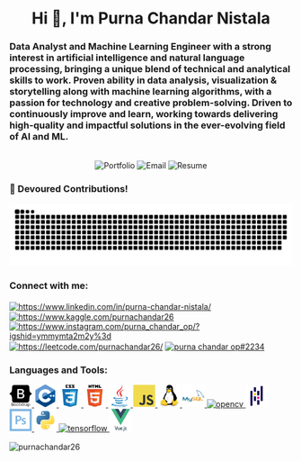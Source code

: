 <h1 align="center">Hi 👋, I'm Purna Chandar Nistala</h1> 

### Data Analyst and Machine Learning Engineer with a strong interest in artificial intelligence and natural language processing, bringing a unique blend of technical and analytical skills to work. Proven ability in data analysis, visualization & storytelling along with machine learning algorithms, with a passion for technology and creative problem-solving. Driven to continuously improve and learn, working towards delivering high-quality and impactful solutions in the ever-evolving field of AI and ML.

<br>

<div align="center">
  <a href="https://purnachandar.framer.website/" style="text-decoration:none;">
    <img src="https://img.shields.io/badge/View My Projects - Portfolio-brightgreen?style=for-the-badge" alt="Portfolio">
  </a>

  <a href="mailto:purnachandarnv26@gmail.com" style="text-decoration:none;">
    <img src="https://img.shields.io/badge/Contact Me - Email-blue?style=for-the-badge" alt="Email">
  </a>

  <a href="https://drive.google.com/file/d/1DuMeddKFWg4d5FBmNTsbxj-JexqujgR_/view?usp=drive_link" style="text-decoration:none;">
    <img src="https://img.shields.io/badge/Check My Experiences - Resume-orange?style=for-the-badge" alt="Resume">
  </a>
</div>

### 🐍 Devoured Contributions!

![snake_gif](https://github.com/PurnaChandar26/PurnaChandar26/blob/output/github-contribution-grid-snake-dark.svg)


<h3 align="left">Connect with me:</h3>
<p align="left">
<a href="https://www.linkedin.com/in/purna-chandar-nistala" target="blank"><img align="center" src="https://raw.githubusercontent.com/rahuldkjain/github-profile-readme-generator/master/src/images/icons/Social/linked-in-alt.svg" alt="https://www.linkedin.com/in/purna-chandar-nistala/" height="30" width="40" /></a>
<a href="https://www.kaggle.com/purnachandar26" target="blank"><img align="center" src="https://raw.githubusercontent.com/rahuldkjain/github-profile-readme-generator/master/src/images/icons/Social/kaggle.svg" alt="https://www.kaggle.com/purnachandar26" height="30" width="40" /></a>
<a href="https://www.instagram.com/purna_chandar_op/?igshid=ymmymta2m2y%3d" target="blank"><img align="center" src="https://raw.githubusercontent.com/rahuldkjain/github-profile-readme-generator/master/src/images/icons/Social/instagram.svg" alt="https://www.instagram.com/purna_chandar_op/?igshid=ymmymta2m2y%3d" height="30" width="40" /></a>
<a href="https://leetcode.com/purnachandar26/" target="blank"><img align="center" src="https://raw.githubusercontent.com/rahuldkjain/github-profile-readme-generator/master/src/images/icons/Social/leet-code.svg" alt="https://leetcode.com/purnachandar26/" height="30" width="40" /></a>
<a href="https://discord.gg/purna chandar op#2234" target="blank"><img align="center" src="https://raw.githubusercontent.com/rahuldkjain/github-profile-readme-generator/master/src/images/icons/Social/discord.svg" alt="purna chandar op#2234" height="30" width="40" /></a>
</p>

<h3 align="left">Languages and Tools:</h3>
<p align="left"> <a href="https://getbootstrap.com" target="_blank" rel="noreferrer"> <img src="https://raw.githubusercontent.com/devicons/devicon/master/icons/bootstrap/bootstrap-plain-wordmark.svg" alt="bootstrap" width="40" height="40"/> </a> <a href="https://www.w3schools.com/cpp/" target="_blank" rel="noreferrer"> <img src="https://raw.githubusercontent.com/devicons/devicon/master/icons/cplusplus/cplusplus-original.svg" alt="cplusplus" width="40" height="40"/> </a> <a href="https://www.w3schools.com/css/" target="_blank" rel="noreferrer"> <img src="https://raw.githubusercontent.com/devicons/devicon/master/icons/css3/css3-original-wordmark.svg" alt="css3" width="40" height="40"/> </a> <a href="https://www.w3.org/html/" target="_blank" rel="noreferrer"> <img src="https://raw.githubusercontent.com/devicons/devicon/master/icons/html5/html5-original-wordmark.svg" alt="html5" width="40" height="40"/> </a> <a href="https://www.java.com" target="_blank" rel="noreferrer"> <img src="https://raw.githubusercontent.com/devicons/devicon/master/icons/java/java-original.svg" alt="java" width="40" height="40"/> </a> <a href="https://developer.mozilla.org/en-US/docs/Web/JavaScript" target="_blank" rel="noreferrer"> <img src="https://raw.githubusercontent.com/devicons/devicon/master/icons/javascript/javascript-original.svg" alt="javascript" width="40" height="40"/> </a> <a href="https://www.linux.org/" target="_blank" rel="noreferrer"> <img src="https://raw.githubusercontent.com/devicons/devicon/master/icons/linux/linux-original.svg" alt="linux" width="40" height="40"/> </a> <a href="https://www.mysql.com/" target="_blank" rel="noreferrer"> <img src="https://raw.githubusercontent.com/devicons/devicon/master/icons/mysql/mysql-original-wordmark.svg" alt="mysql" width="40" height="40"/> </a> <a href="https://opencv.org/" target="_blank" rel="noreferrer"> <img src="https://www.vectorlogo.zone/logos/opencv/opencv-icon.svg" alt="opencv" width="40" height="40"/> </a> <a href="https://pandas.pydata.org/" target="_blank" rel="noreferrer"> <img src="https://raw.githubusercontent.com/devicons/devicon/2ae2a900d2f041da66e950e4d48052658d850630/icons/pandas/pandas-original.svg" alt="pandas" width="40" height="40"/> </a> <a href="https://www.photoshop.com/en" target="_blank" rel="noreferrer"> <img src="https://raw.githubusercontent.com/devicons/devicon/master/icons/photoshop/photoshop-line.svg" alt="photoshop" width="40" height="40"/> </a> <a href="https://www.python.org" target="_blank" rel="noreferrer"> <img src="https://raw.githubusercontent.com/devicons/devicon/master/icons/python/python-original.svg" alt="python" width="40" height="40"/> </a> <a href="https://www.tensorflow.org" target="_blank" rel="noreferrer"> <img src="https://www.vectorlogo.zone/logos/tensorflow/tensorflow-icon.svg" alt="tensorflow" width="40" height="40"/> </a> <a href="https://vuejs.org/" target="_blank" rel="noreferrer"> <img src="https://raw.githubusercontent.com/devicons/devicon/master/icons/vuejs/vuejs-original-wordmark.svg" alt="vuejs" width="40" height="40"/> </a> </p>





<p><img align="center" src="https://github-readme-streak-stats.herokuapp.com/?user=purnachandar26&" alt="purnachandar26" /></p>
